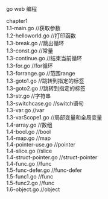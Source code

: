 go web 编程   
     
chapter1                  
1.1-main.go         //获取参数     
1.2-helloworld.go   //打印函数    
1.3-break.go        //跳出循环    
1.3-const.go        //常量       
1.3-continue.go     //结束当前循环        
1.3-for.go          //for循环  
1.3-forrange.go     //范围range  
1.3-goto1.go        //跳转到指定的标签  
1.3-goto2.go        //跳转到指定的标签  
1.3-str.go          //字符串  
1.3-switchcase.go   //switch语句  
1.3-var.go          //var   
1.3-varScope1.go    //局部变量和全局变量   
1.4-array.go        //数组  
1.4-bool.go         //bool  
1.4-map.go          //map  
1.4-pointer-use.go  //pointer   
1.4-slice.go        //slice  
1.4-struct-pointer.go  //struct-pointer  
1.4-func.go         //func  
1.5-func-defer.go   //func-defer  
1.5-func1.go        //func   
1.5-func2.go        //func  
1.6-object.go       //object  


  





 




